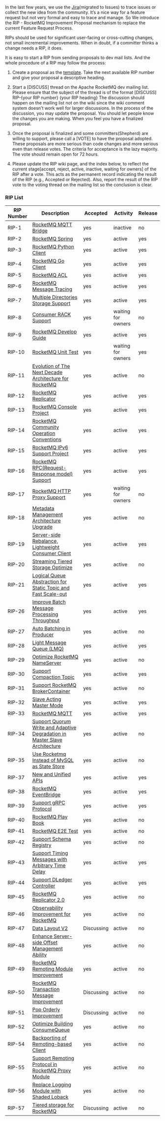 In the last few years, we use the [Jira](https://issues.apache.org/jira/projects/ROCKETMQ)(migrated to Issues) to trace issues or collect the new idea from the community. It’s a nice way for a feature request but not very formal and easy to trace and manage. So We introduce the RIP - RocketMQ Improvement Proposal mechanism to replace the current Feature Request Process. 

RIPs should be used for significant user-facing or cross-cutting changes, not small incremental improvements. When in doubt, if a committer thinks a change needs a RIP, it does. 

It is easy to start a RIP from sending proposals to dev mail lists. And the whole procedure of a RIP may follow the process:

1. Create a proposal as the [template](https://docs.google.com/document/d/19JssoEGnNp1x9MoXVMoeGCWSBnBdyv97FuGcIH1fV1g/edit). Take the next available RIP number and give your proposal a descriptive heading. 

2. Start a [DISCUSS] thread on the Apache RocketMQ dev mailing list. Please ensure that the subject of the thread is of the format [DISCUSS] RIP-{your RIP number} {your RIP heading} The discussion should happen on the mailing list not on the wiki since the wiki comment system doesn't work well for larger discussions. In the process of the discussion, you may update the proposal. You should let people know the changes you are making. When you feel you have a finalized proposal.

3. Once the proposal is finalized and some committers(Shepherd) are willing to support, please call a [VOTE] to have the proposal adopted. These proposals are more serious than code changes and more serious even than release votes. The criteria for acceptance is the lazy majority. The vote should remain open for 72 hours.

4. Please update the RIP wiki page, and the index below, to reflect the current stage[accept, reject, active, inactive, waiting for owners] of the RIP after a vote. This acts as the permanent record indicating the result of the RIP (e.g., Accepted or Rejected). Also, report the result of the RIP vote to the voting thread on the mailing list so the conclusion is clear.


### RIP List

| RIP Number |Description| Accepted | Activity |Release|
| ------ | ------ | ------ |------ |------ |
| RIP-1|[RocketMQ MQTT Bridge](https://github.com/apache/rocketmq/wiki/RIP-1-MQTT-Bridge)| yes| inactive | no |
| RIP-2 |[RocketMQ Spring](https://github.com/apache/rocketmq/wiki/RIP-2-RocketMQ-Spring) | yes|active|yes|
| RIP-3 |[RocketMQ Python Client](https://github.com/apache/rocketmq/wiki/RIP-3-RocketMQ-Python-Client) | yes|active|yes|
| RIP-4 |[RocketMQ Go Client](https://github.com/apache/rocketmq/wiki/RIP-4-RocketMQ-Go-Client)|yes |active|yes|
| RIP-5 |[RocketMQ ACL](https://github.com/apache/rocketmq/wiki/RIP-5-RocketMQ-ACL)| yes|active|yes|
| RIP-6 |[RocketMQ Message Tracing](https://github.com/apache/rocketmq/wiki/RIP-6-Message-Trace)|yes|active|yes|
| RIP-7 |[Multiple Directories Storage Support](https://github.com/apache/rocketmq/wiki/RIP-7-Multiple-Directories-Storage-Support) |yes|active|yes|
| RIP-8 |[Consumer RACK Support](https://github.com/apache/rocketmq/wiki/RIP-8-Consumer-RACK-Support) |yes |waiting for owners|no|
| RIP-9 |[RocketMQ Develop Guide](https://github.com/apache/rocketmq/wiki/RIP-9-RocketMQ-Developer-Guide) |yes |active|yes|
| RIP-10 |[RocketMQ Unit Test](https://github.com/apache/rocketmq/wiki/RIP-10-RocketMQ-Unit-Test) |yes |waiting for owners|yes|
| RIP-11 |[Evolution of The Next Decade Architecture for RocketMQ](https://github.com/apache/rocketmq/wiki/RIP-11-Evolution-of-The-Next-Decade-Architecture-for-RocketMQ) |yes |active|no|
| RIP-12 |[RocketMQ Replicator](https://github.com/apache/rocketmq/wiki/RIP-12-Message-Connector) |yes |active|yes|
| RIP-13 |[RocketMQ Console Project](https://github.com/apache/rocketmq/wiki/RIP-13-RocketMQ-Console-Project) |yes |active|yes|
| RIP-14 |[RocketMQ Community Operation Conventions](https://github.com/apache/rocketmq/wiki/RIP-14-RocketMQ-Community-Operation-Conventions) |yes |active|yes|
| RIP-15 |[RocketMQ IPv6 Support Project](https://github.com/apache/rocketmq/wiki/RIP-15-RocketMQ-IPv6-Support-Project) |yes |active|yes|
| RIP-16 |[RocketMQ RPC(Request-Response model) Support](https://github.com/apache/rocketmq/wiki/RIP-16-RocketMQ-RPC(Request-Response-model)-Support) |yes |active|yes|
| RIP-17 |[RocketMQ HTTP Proxy Support](https://github.com/apache/rocketmq/wiki/RIP-17-RocketMQ-HTTP-Proxy-Support) |yes |waiting for owners|no|
| RIP-18 |[Metadata Management Architecture Upgrade](https://github.com/apache/rocketmq/wiki/RIP-18-Metadata-management-architecture-upgrade) |yes|active|no|
| RIP-19 |[Server-side Rebalance, Lightweight Consumer Client](https://github.com/apache/rocketmq/wiki/%5BRIP-19%5D-Server-side-rebalance,--lightweight-consumer-client-support) |yes|active|yes|
| RIP-20 |[Streaming Tiered Storage Optimize](https://github.com/apache/rocketmq/wiki/RIP-20-Streaming-Tiered-Storage-Optimize) |yes|active|no|
| RIP-21 |[Logical Queue Abstraction for Static Topic and Fast Scale-out](https://github.com/apache/rocketmq/wiki/RIP-21-logical-queue-abstraction-for-static-topic-and-fast-scale-out) |yes|active|yes|
| RIP-26 |[Improve Batch Message Processing Throughput](https://github.com/apache/rocketmq/wiki/RIP-26-Improve-Batch-Message-Processing-Throughput) |yes|active|yes|
| RIP-27 |[Auto Batching in Producer](https://github.com/apache/rocketmq/wiki/RIP-27-Auto-batching-in-producer) |yes|active|no|
| RIP-28 |[Light Message Queue (LMQ)](https://github.com/apache/rocketmq/wiki/RIP-28-Light-message-queue-(LMQ)) |yes|active|yes|
| RIP-29 |[Optimize RocketMQ NameServer](https://github.com/apache/rocketmq/wiki/RIP-29-Optimize-RocketMQ-NameServer) |yes|active|no|
| RIP-30 |[Support Compaction Topic](https://github.com/apache/rocketmq/wiki/RIP-30-Support-Compaction-topic) |yes|active|yes|
| RIP-31 |[Support RocketMQ BrokerContainer](https://github.com/apache/rocketmq/wiki/RIP-31-Support-RocketMQ-BrokerContainer) |yes|active|no|
| RIP-32 |[Slave Acting Master Mode](https://github.com/apache/rocketmq/wiki/RIP-32-Slave-Acting-Master-Mode) |yes|active|yes|
| RIP-33 |[RocketMQ MQTT](https://github.com/apache/rocketmq/wiki/RIP-33-RocketMQ-MQTT) |yes|active|yes|
| RIP-34 |[Support Quorum Write and Adaptive Degradation in Master Slave Architecture](https://github.com/apache/rocketmq/wiki/RIP-34-Support-quorum-write-and-adaptive-degradation-in-master-slave-architecture) |yes|active|no|
| RIP-35 |[Use Rocketmq Instead of MySQL as State Store](https://shimo.im/docs/pjDRKHqtdQC9RWCg) |yes|active|no|
| RIP-37 |[New and Unified APIs](https://shimo.im/docs/m5kv92OeRRU8olqX) |yes|active|yes|
| RIP-38 |[RocketMQ EventBridge](https://docs.google.com/document/d/1RWPeORHY_-ukq8qs1a1lH80fH8vSQ44U1R9xbxgEX_c/) |yes|active|yes|
| RIP-39 |[Support gRPC Protocol](https://shimo.im/docs/gXqmeEPYgdUw5bqo) |yes|active|yes|
| RIP-40 |[RocketMQ Play Book](https://shimo.im/docs/EXvRnkuM5joy8d0E) |yes|active|no|
| RIP-41 |[RocketMQ E2E Test](https://github.com/apache/rocketmq/wiki/RIP-41-RocketMQ-E2E-Test) |yes|active|no|
| RIP-42 |[Support Schema Registry](https://github.com/apache/rocketmq/wiki/RIP-42-Support-Schema-Registry) |yes|active|no|
| RIP-43 |[Support Timing Messages with Arbitrary Time Delay](https://shimo.im/docs/gXqme9PKKpIeD7qo/read) |yes|active|yes|
| RIP-44 |[Support DLedger Controller](https://github.com/apache/rocketmq/wiki/RIP-44-Support-DLedger-Controller) |yes|active|yes|
| RIP-45 |[RocketMQ Replicator 2.0](https://github.com/apache/rocketmq/wiki/RIP-45-RocketMQ-Replicator-2.0) |yes|active|no|
| RIP-46 |[Observability Improvement for RocketMQ](https://github.com/apache/rocketmq/wiki/RIP-46-Observability-improvement-for-RocketMQ) |yes|active|no|
| RIP-47 |[Data Layout V2](https://github.com/apache/rocketmq/wiki/RIP-47-Data-Layout-V2) |Discussing|active|no|
| RIP-48 |[Enhance Server-side Offset Management Ability](https://github.com/apache/rocketmq/wiki/RIP-48-Enhance-server-side-offset-management-ability) |yes|active|no|
| RIP-49 |[RocketMQ Remoting Module Improvement](https://github.com/apache/rocketmq/wiki/RIP-49-RocketMQ-remoting-module-improvement)|yes|active|no|
| RIP-50 |[RocketMQ Transaction Message Improvement](https://github.com/apache/rocketmq/wiki/RIP-50-RocketMQ-Transaction-Message-Improvement)|Discussing|active|no|
| RIP-51 |[Pop Orderly Improvement](https://github.com/apache/rocketmq/wiki/RIP-51-Pop-orderly-improvement)|Discussing|active|no|
| RIP-52 |[Optimize Building ConsumeQueue](https://github.com/apache/rocketmq/wiki/RIP-52-Optimize-Building-ConsumeQueue)|yes|active|no|
| RIP-54 |[Backporting of Remoting-based Client](https://github.com/apache/rocketmq/wiki/RIP-54-Backporting-of-Remoting-based-Client)| yes |active|no|
| RIP-55 |[Support Remoting Protocol in RocketMQ Proxy Module](https://github.com/apache/rocketmq/wiki/RIP-55-Support-remoting-protocol-in-rocketmq-proxy-module)|yes|active|no|
| RIP-56 |[Replace Logging Module with Shaded Loback](https://github.com/apache/rocketmq/wiki/RIP-56-Replace-Logging-Module-with-Shaded-Logback)| yes |active|no|
| RIP-57 |[Tiered storage for RocketMQ](https://github.com/apache/rocketmq/wiki/RIP-57-Tiered-storage-for-RocketMQ)| Discussing |active|no|

